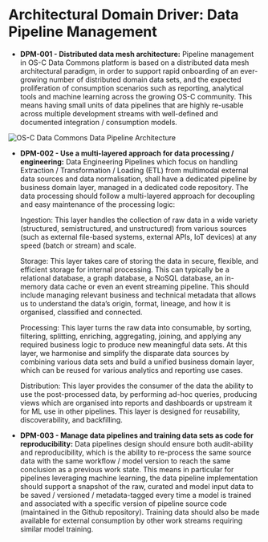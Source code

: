 # Architectural Domain Driver: Data Pipeline Management

- **DPM-001 - Distributed data mesh architecture:** Pipeline management in OS-C Data Commons platform is based on a distributed data mesh architectural paradigm, in order to support rapid onboarding of an ever-growing number of distributed domain data sets, and the expected proliferation of consumption scenarios such as reporting, analytical tools and machine learning across the growing OS-C community. This means having small units of data pipelines that are highly re-usable across multiple development streams with well-defined and documented integration / consumption models.

![OS-C Data Commons Data Pipeline Architecture](https://github.com/os-climate/os_c_data_commons/blob/main/images/OS-C%20Data%20Commons%20Pipeline.png)

- **DPM-002 - Use a multi-layered approach for data processing / engineering:** Data Engineering Pipelines which focus on handling Extraction / Transformation / Loading (ETL) from multimodal external data sources and data normalisation, shall have a dedicated pipeline by business domain layer, managed in a dedicated code repository. The data processing should follow a multi-layered approach for decoupling and easy maintenance of the processing logic:

    Ingestion: This layer handles the collection of raw data in a wide variety (structured, semistructured, and unstructured) from various sources (such as external file-based systems, external APIs, IoT devices) at any speed (batch or stream) and scale.

    Storage: This layer takes care of storing the data in secure, flexible, and efficient storage for internal processing. This can typically be a relational database, a graph database, a NoSQL database, an in-memory data cache or even an event streaming pipeline. This should include managing relevant business and technical metadata that allows us to understand the data’s origin, format, lineage, and how it is organised, classified and connected.

    Processing: This layer turns the raw data into consumable, by sorting, filtering, splitting, enriching, aggregating, joining, and applying any required business logic to produce new meaningful data sets. At this layer, we harmonise and simplify the disparate data sources by combining various data sets and build a unified business domain layer, which can be reused for various analytics and reporting use cases.

    Distribution: This layer provides the consumer of the data the ability to use the post-processed data, by performing ad-hoc queries, producing views which are organised into reports and dashboards or upstream it for ML use in other pipelines. This layer is designed for reusability, discoverability, and backfilling.

- **DPM-003 - Manage data pipelines and training data sets as code for reproducibility:** Data pipelines design should ensure both audit-ability and reproducibility, which is the ability to re-process the same source data with the same workflow / model version to reach the same conclusion as a previous work state. This means in particular for pipelines leveraging machine learning, the data pipeline implementation should support a snapshot of the raw, curated and model input data to be saved / versioned / metadata-tagged every time a model is trained and associated with a specific version of pipeline source code (maintained in the Github repository). Training data should also be made available for external consumption by other work streams requiring similar model training.